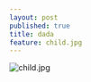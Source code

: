 ```yaml
---
layout: post
published: true
title: dada
feature: child.jpg
---
```

![child.jpg]({{site.baseurl}}/assets/images/posts/child.jpg)
